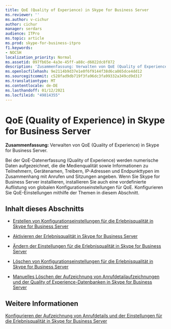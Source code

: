 ```yaml
---
title: QoE (Quality of Experience) in Skype for Business Server
ms.reviewer: ''
ms.author: v-cichur
author: cichur
manager: serdars
audience: ITPro
ms.topic: article
ms.prod: skype-for-business-itpro
f1.keywords:
- NOCSH
localization_priority: Normal
ms.assetid: 097fb65e-4a3e-45ff-a88c-d6022dc8f872
description: 'Zusammenfassung: Verwalten von QoE (Quality of Experience) in Skype for Business Server.'
ms.openlocfilehash: 9e2114b9d37e1e0f6f9144f38d6ca865dce4dd12
ms.sourcegitcommit: c528fad9db719f3fa96dc3fa99332a349cd9d317
ms.translationtype: MT
ms.contentlocale: de-DE
ms.lasthandoff: 01/12/2021
ms.locfileid: "49814355"
---
```

# <a name="quality-of-experience-qoe-in-skype-for-business-server"></a>QoE (Quality of Experience) in Skype for Business Server
 
**Zusammenfassung:** Verwalten von QoE (Quality of Experience) in Skype for Business Server.
  
Bei der QoE-Datenerfassung (Quality of Experience) werden numerische Daten aufgezeichnet, die die Medienqualität sowie Informationen zu Teilnehmern, Gerätenamen, Treibern, IP-Adressen und Endpunkttypen im Zusammenhang mit Anrufen und Sitzungen angeben. Wenn Sie Skype for Business Server installieren, installieren Sie auch eine vordefinierte Auflistung von globalen Konfigurationseinstellungen für QoE. Konfigurieren Sie QoE-Einstellungen mithilfe der Themen in diesem Abschnitt. 
  
## <a name="in-this-section"></a>Inhalt dieses Abschnitts

- [Erstellen von Konfigurationseinstellungen für die Erlebnisqualität in Skype for Business Server](create-qoe-configuration-settings.md)
    
- [Aktivieren der Erlebnisqualität in Skype for Business Server](enable-qoe.md)
    
- [Ändern der Einstellungen für die Erlebnisqualität in Skype for Business Server](modify-qoe-settings.md)
    
- [Löschen von Konfigurationseinstellungen für die Erlebnisqualität in Skype for Business Server](delete-qoe-configuration-settings.md)
    
- [Manuelles Löschen der Aufzeichnung von Anrufdetailaufzeichnungen und der Quality of Experience-Datenbanken in Skype for Business Server](../../deploy/deploy-monitoring/purgecall-detail-recording-and-qoe.md)
    
## <a name="see-also"></a>Weitere Informationen

[Konfigurieren der Aufzeichnung von Anrufdetails und der Einstellungen für die Erlebnisqualität in Skype for Business Server](../../deploy/deploy-monitoring/call-detail-recording-and-qoe.md)
